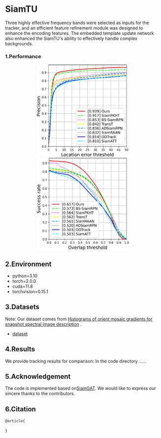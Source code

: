 # SiamTU
Three highly effective frequency bands were selected as inputs for the tracker, and an efficient feature refinement module was designed to enhance the encoding features. The embedded template update network also enhanced the SiamTU's ability to effectively handle complex backgrounds.

### 1.Performance
<div align=center><img width="300" height="300" src="https://github.com/ctb2/SiamTU/blob/main/precision_plot.png"/><img width="300" height="300" src="https://github.com/ctb2/SiamTU/blob/main/success_plot.png"/></div>


## 2.Environment
- python=3.10  
- torch=2.0.0  
- cuda=11.8 
- torchvision=0.15.1


## 3.Datasets

Note: Our dataset comes from [Histograms of orient mosaic gradients for snapshot spectral image description](https://www.sciencedirect.com/science/article/pii/S0924271621002860) .
* [dataset](https://github.com/Chenlulu1993/HOMG)

## 4.Results
We provide tracking results for comparison: In the code directory ......

## 5.Acknowledgement
The code is implemented based on[SiamGAT](https://github.com/ohhhyeahhh/SiamGAT). We would like to express our sincere thanks to the contributors.

## 6.Citation
```
@article{
  
}
```


```
